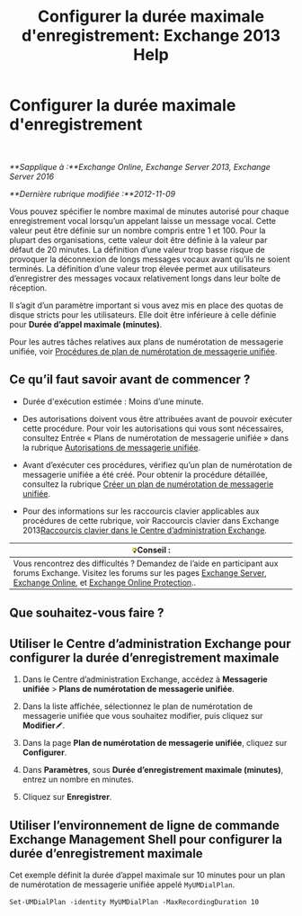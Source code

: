 ﻿---
title: "Configurer la durée maximale d'enregistrement: Exchange 2013 Help"
TOCTitle: Configurer la durée maximale d'enregistrement
ms:assetid: 18eeb567-1048-4c82-93cf-612cb12ec5e3
ms:mtpsurl: https://technet.microsoft.com/fr-fr/library/Ee423539(v=EXCHG.150)
ms:contentKeyID: 50477692
ms.date: 05/23/2018
mtps_version: v=EXCHG.150
ms.translationtype: MT
---

# Configurer la durée maximale d'enregistrement

 

_**Sapplique à :**Exchange Online, Exchange Server 2013, Exchange Server 2016_

_**Dernière rubrique modifiée :**2012-11-09_

Vous pouvez spécifier le nombre maximal de minutes autorisé pour chaque enregistrement vocal lorsqu’un appelant laisse un message vocal. Cette valeur peut être définie sur un nombre compris entre 1 et 100. Pour la plupart des organisations, cette valeur doit être définie à la valeur par défaut de 20 minutes. La définition d’une valeur trop basse risque de provoquer la déconnexion de longs messages vocaux avant qu’ils ne soient terminés. La définition d’une valeur trop élevée permet aux utilisateurs d’enregistrer des messages vocaux relativement longs dans leur boîte de réception.

Il s’agit d’un paramètre important si vous avez mis en place des quotas de disque stricts pour les utilisateurs. Elle doit être inférieure à celle définie pour **Durée d’appel maximale (minutes)**.

Pour les autres tâches relatives aux plans de numérotation de messagerie unifiée, voir [Procédures de plan de numérotation de messagerie unifiée](um-dial-plan-procedures-exchange-2013-help.md).

## Ce qu’il faut savoir avant de commencer ?

  - Durée d'exécution estimée : Moins d’une minute.

  - Des autorisations doivent vous être attribuées avant de pouvoir exécuter cette procédure. Pour voir les autorisations qui vous sont nécessaires, consultez Entrée « Plans de numérotation de messagerie unifiée » dans la rubrique [Autorisations de messagerie unifiée](unified-messaging-permissions-exchange-2013-help.md).

  - Avant d’exécuter ces procédures, vérifiez qu’un plan de numérotation de messagerie unifiée a été créé. Pour obtenir la procédure détaillée, consultez la rubrique [Créer un plan de numérotation de messagerie unifiée](create-a-um-dial-plan-exchange-2013-help.md).

  - Pour des informations sur les raccourcis clavier applicables aux procédures de cette rubrique, voir Raccourcis clavier dans Exchange 2013[Raccourcis clavier dans le Centre d’administration Exchange](keyboard-shortcuts-in-the-exchange-admin-center-exchange-online-protection-help.md).

<table>
<thead>
<tr class="header">
<th><img src="images/Bb125224.tip(EXCHG.150).gif" title="Conseil" alt="Conseil" />Conseil :</th>
</tr>
</thead>
<tbody>
<tr class="odd">
<td>Vous rencontrez des difficultés ? Demandez de l’aide en participant aux forums Exchange. Visitez les forums sur les pages <a href="https://go.microsoft.com/fwlink/p/?linkid=60612">Exchange Server</a>, <a href="https://go.microsoft.com/fwlink/p/?linkid=267542">Exchange Online</a>, et <a href="https://go.microsoft.com/fwlink/p/?linkid=285351">Exchange Online Protection</a>..</td>
</tr>
</tbody>
</table>


## Que souhaitez-vous faire ?

## Utiliser le Centre d’administration Exchange pour configurer la durée d’enregistrement maximale

1.  Dans le Centre d’administration Exchange, accédez à **Messagerie unifiée** \> **Plans de numérotation de messagerie unifiée**.

2.  Dans la liste affichée, sélectionnez le plan de numérotation de messagerie unifiée que vous souhaitez modifier, puis cliquez sur **Modifier**![Icône Modifier](images/Bb124582.6f53ccb2-1f13-4c02-bea0-30690e6ea71d(EXCHG.150).gif "Icône Modifier").

3.  Dans la page **Plan de numérotation de messagerie unifiée**, cliquez sur **Configurer**.

4.  Dans **Paramètres**, sous **Durée d’enregistrement maximale (minutes)**, entrez un nombre en minutes.

5.  Cliquez sur **Enregistrer**.

## Utiliser l’environnement de ligne de commande Exchange Management Shell pour configurer la durée d’enregistrement maximale

Cet exemple définit la durée d’appel maximale sur 10 minutes pour un plan de numérotation de messagerie unifiée appelé `MyUMDialPlan`.

    Set-UMDialPlan -identity MyUMDialPlan -MaxRecordingDuration 10

